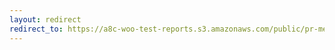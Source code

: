 ```yaml
---
layout: redirect
redirect_to: https://a8c-woo-test-reports.s3.amazonaws.com/public/pr-merge/43733/e2e/index.html
---
```

